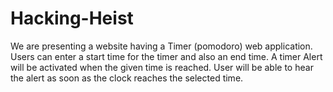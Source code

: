 # Hacking-Heist
We are presenting a website having a Timer (pomodoro) web application. Users can enter a start time for the timer and also an end time. A timer Alert will be activated when the given time is reached. User will be able to hear the alert as soon as the clock reaches the selected time.

